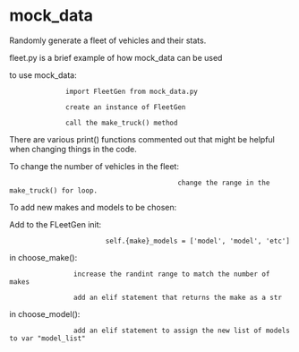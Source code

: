 # mock_data
Randomly generate a fleet of vehicles and their stats.

fleet.py is a brief example of how mock_data can be used

to use mock_data:

                  import FleetGen from mock_data.py

                  create an instance of FleetGen

                  call the make_truck() method

There are various print() functions commented out that might be helpful when changing things in the code.


To change the number of vehicles in the fleet:
                                              
                                              change the range in the make_truck() for loop.

To add new makes and models to be chosen:

  Add to the FLeetGen init: 
  
                            self.{make}_models = ['model', 'model', 'etc']
  
  in choose_make(): 
                    
                    increase the randint range to match the number of makes
  
                    add an elif statement that returns the make as a str       
                    
  in choose_model(): 
                    
                    add an elif statement to assign the new list of models to var "model_list"

